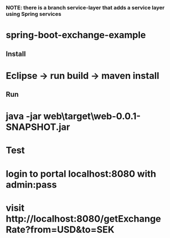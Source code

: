 ### NOTE: there is a branch service-layer that adds a service layer using Spring services


# spring-boot-exchange-example

## Install
# Eclipse -> run build -> maven install 

## Run
# java -jar web\target\web-0.0.1-SNAPSHOT.jar

# Test
# login to portal localhost:8080 with admin:pass
# visit http://localhost:8080/getExchangeRate?from=USD&to=SEK
